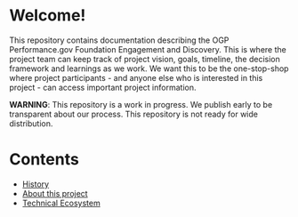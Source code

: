 # Welcome!
This repository contains documentation describing the OGP Performance.gov Foundation Engagement and Discovery. This is where the project team can keep track of project vision, goals, timeline, the decision framework and learnings as we work. We want this to be the one-stop-shop where project participants - and anyone else who is interested in this project - can access important project information. 

**WARNING**: This repository is a work in progress. We publish early to be transparent about our process. This repository is not ready for wide distribution.

# Contents 
* [History](/HISTORY.md)
* [About this project](/ABOUT.md)
* [Technical Ecosystem](/TECHNICAL-ECOSYSTEM.md)
